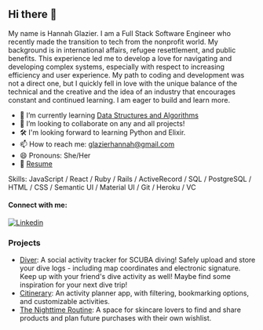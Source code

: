 ## Hi there 👋  

My name is Hannah Glazier. I am a Full Stack Software Engineer who recently made the transition to tech from the nonprofit world. My background is in international affairs, refugee resettlement, and public benefits. This experience led me to develop a love for navigating and developing complex systems, especially with respect to increasing efficiency and user experience. My path to coding and development was not a direct one, but I quickly fell in love with the unique balance of the technical and the creative and the idea of an industry that encourages constant and continued learning. I am eager to build and learn more.


- 🌱 I’m currently learning [Data Structures and Algorithms](https://www.udemy.com/course/js-algorithms-and-data-structures-masterclass/)
- 👯 I’m looking to collaborate on any and all projects!
- 🛠 I'm looking forward to learning Python and Elixir.
- 📫 How to reach me: <glazierhannah@gmail.com>
- 😄 Pronouns: She/Her
- 📝 [Resume](https://github.com/HannahGlazier/HannahGlazier/files/8969583/Hannah.Glazier.Technical.Resume.docx)


Skills: JavaScript / React / Ruby / Rails / ActiveRecord / SQL / PostgreSQL / HTML / CSS / Semantic UI / Material UI / Git / Heroku / VC

#### Connect with me:
<a href="https://www.linkedin.com/in/hannah-glazier-3a214a231/">
  <img
    alt="Linkedin"
    src="https://img.shields.io/badge/LinkedIn-0077B5?style=for-the-badge&logo=linkedin&logoColor=white"
  />
</a>

### Projects
- [Diver](https://github.com/HannahGlazier/diver): A social activity tracker for SCUBA diving! Safely upload and store your dive logs - including map coordinates and electronic signature. Keep up with your friend's dive activity as well! Maybe find some inspiration for your next dive trip!
- [Citinerary](https://github.com/opomeroy26/Citinerary): An activity planner app, with filtering, bookmarking options, and customizable activities. 
- [The Nighttime Routine](https://github.com/HannahGlazier/the-nighttime-routine-frontend/tree/main/nighttime-routine-frontend): A space for skincare lovers to find and share products and plan future purchases with their own wishlist. 
